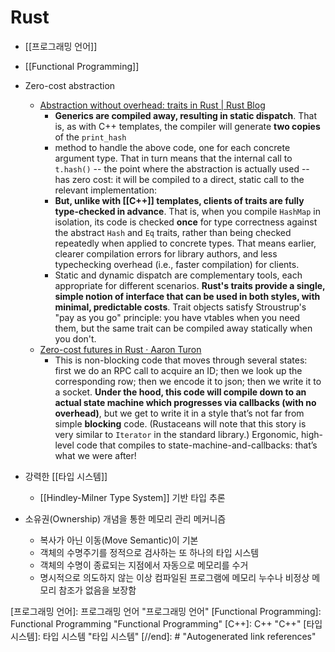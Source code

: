 # Rust

- [[프로그래밍 언어]]

- [[Functional Programming]]

- Zero-cost abstraction
  - [Abstraction without overhead: traits in Rust | Rust Blog](https://blog.rust-lang.org/2015/05/11/traits.html)
    - **Generics are compiled away, resulting in static dispatch**. That is, as with C++ templates, the compiler will generate __two copies__ of the `print_hash`
    - method to handle the above code, one for each concrete argument type. That in turn means that the internal call to `t.hash()` -- the point where the abstraction is actually used -- has zero cost: it will be compiled to a direct, static call to the relevant implementation:
    - **But, unlike with [[C++]] templates, clients of traits are fully type-checked in advance**. That is, when you compile `HashMap` in isolation, its code is checked __once__ for type correctness against the abstract `Hash` and `Eq` traits, rather than being checked repeatedly when applied to concrete types. That means earlier, clearer compilation errors for library authors, and less typechecking overhead (i.e., faster compilation) for clients.
    - Static and dynamic dispatch are complementary tools, each appropriate for different scenarios. **Rust's traits provide a single, simple notion of interface that can be used in both styles, with minimal, predictable costs**. Trait objects satisfy Stroustrup's "pay as you go" principle: you have vtables when you need them, but the same trait can be compiled away statically when you don't.
  - [Zero-cost futures in Rust · Aaron Turon](https://aturon.github.io/blog/2016/08/11/futures/)
    - This is non-blocking code that moves through several states: first we do an RPC call to acquire an ID; then we look up the corresponding row; then we encode it to json; then we write it to a socket. **Under the hood, this code will compile down to an actual state machine which progresses via callbacks (with no overhead)**, but we get to write it in a style that’s not far from simple __blocking__ code. (Rustaceans will note that this story is very similar to `Iterator` in the standard library.) Ergonomic, high-level code that compiles to state-machine-and-callbacks: that’s what we were after!

- 강력한 [[타입 시스템]]
  - [[Hindley-Milner Type System]] 기반 타입 추론

- 소유권(Ownership) 개념을 통한 메모리 관리 메커니즘
  - 복사가 아닌 이동(Move Semantic)이 기본
  - 객체의 수명주기를 정적으로 검사하는 또 하나의 타입 시스템
  - 객체의 수명이 종료되는 지점에서 자동으로 메모리를 수거
  - 명시적으로 의도하지 않는 이상 컴파일된 프로그램에 메모리 누수나 비정상 메모리 참조가 없음을 보장함

[//begin]: # "Autogenerated link references for markdown compatibility"
[프로그래밍 언어]: 프로그래밍 언어 "프로그래밍 언어"
[Functional Programming]: Functional Programming "Functional Programming"
[C++]: C++ "C++"
[타입 시스템]: 타입 시스템 "타입 시스템"
[//end]: # "Autogenerated link references"